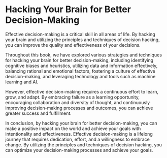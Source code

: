 Hacking Your Brain for Better Decision-Making
====================================================================

Effective decision-making is a critical skill in all areas of life. By hacking your brain and utilizing the principles and techniques of decision hacking, you can improve the quality and effectiveness of your decisions.

Throughout this book, we have explored various strategies and techniques for hacking your brain for better decision-making, including identifying cognitive biases and heuristics, utilizing data and information effectively, balancing rational and emotional factors, fostering a culture of effective decision-making, and leveraging technology and tools such as machine learning and AI.

However, effective decision-making requires a continuous effort to learn, grow, and adapt. By embracing failure as a learning opportunity, encouraging collaboration and diversity of thought, and continuously improving decision-making processes and outcomes, you can achieve greater success and fulfillment.

In conclusion, by hacking your brain for better decision-making, you can make a positive impact on the world and achieve your goals with intentionality and effectiveness. Effective decision-making is a lifelong journey that requires dedication, effort, and a willingness to embrace change. By utilizing the principles and techniques of decision hacking, you can optimize your decision-making processes and achieve your goals.
